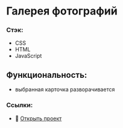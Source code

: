 # Галерея фотографий

### Стэк:
* CSS
* HTML
* JavaScript

## Функциональность:
* выбранная карточка разворачивается

### Ссылки:
* :mag_right: [Открыть проект](https://gutmalina.github.io/photo_gallery/)
